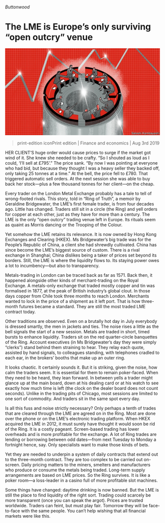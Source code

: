###### Buttonwood

# The LME is Europe’s only surviving “open outcry” venue 

![image](images/20190803_FND001_0.jpg) 

> print-edition iconPrint edition | Finance and economics | Aug 3rd 2019 

HER CLIENT’S huge order would cause prices to surge if the market got wind of it. She knew she needed to be crafty. “So I shouted as loud as I could, ‘I’ll sell at £795’.” The price sank. “By now I was pointing at everyone who had bid, but because they thought I was a heavy seller they backed off, only taking 25 tonnes at a time.” At the bell, the price fell to £780. That triggered automatic sell orders. At the next session she was able to buy back her stock—plus a few thousand tonnes for her client—on the cheap. 

Every trader on the London Metal Exchange probably has a tale to tell of wrong-footed rivals. This story, told in “Ring of Truth”, a memoir by Geraldine Bridgewater, the LME’s first female trader, is from four decades ago. Little has changed. Traders still sit in a circle (the Ring) and yell orders for copper at each other, just as they have for more than a century. The LME is the only “open outcry” trading venue left in Europe. Its rituals seem as quaint as Morris dancing or the Trooping of the Colour. 

Yet somehow the LME retains its relevance. It is now owned by Hong Kong Exchanges and Clearing (HKEX). Ms Bridgewater’s big trade was for the People’s Republic of China, a client she had shrewdly cultivated. China has since become the LME’s biggest source of custom. There is a rival exchange in Shanghai; China dislikes being a taker of prices set beyond its borders. Still, the LME is where the liquidity flows to. Its staying power owes a lot to incumbency—but also to transparency. 

Metals-trading in London can be traced back as far as 1571. Back then, it happened alongside other kinds of merchant-trading on the Royal Exchange. A metals-only exchange that traded mostly copper and tin was formalised in 1877, at the peak of British industry’s global clout. In those days copper from Chile took three months to reach London. Merchants wanted to lock in the price of a shipment as it left port. That is how three-month futures became a standard. They are still the most traded LME contract today. 

Other traditions are observed. Even on a brutally hot day in July everybody is dressed smartly, the men in jackets and ties. The noise rises a little as the bell signals the start of a new session. Metals are traded in short, timed bursts to enhance liquidity. Traders sit on the red quarter-circle banquettes of the Ring. Account executives (in Ms Bridgewater’s day they were simply “clerks”) stand behind them straining to hear. They relay each quote, assisted by hand signals, to colleagues standing, with telephones cradled to each ear, in the brokers’ booths that make up an outer ring. 

It looks chaotic. It certainly sounds it. But it is striking, given the noise, how calm the traders seem. It is essential for them to remain poker-faced. When they need to be heard, they lean forward. In between yells a trader might glance up at the main board, down at his dealing card or at his watch to see exactly how much time is left (the clock on the dealer board does not count seconds). Unlike in the trading pits of Chicago, most sessions are limited to one sort of commodity. And traders sit in the same spot every day. 

Is all this fuss and noise strictly necessary? Only perhaps a tenth of trades that are cleared through the LME are agreed on in the Ring. Most are done over the phone or on the LME’s electronic trading platform. When HKEX acquired the LME in 2012, it must surely have thought it would soon be rid of the Ring. It is a costly pageant. Screen-based trading has lower overheads and is more profitable for the exchange. A lot of Ring trades are lending or borrowing between odd dates—from next Tuesday to Monday a fortnight hence, say. Only specialists want to make those kinds of bets. 

Yet they are needed to underpin a system of daily contracts that extend out to the three-month contract. They are too complex to be carried out on-screen. Daily pricing matters to the miners, smelters and manufacturers who produce or consume the metals being traded. Long-term supply arrangements are based on LME prices. So the Ring survives. It is like a poker room—a loss-leader in a casino full of more profitable slot machines. 

Some things have changed: daytime drinking is now banned. But the LME is still the place to find liquidity of the right sort. Trading could scarcely be more transparent (once you can speak the argot). Prices are trusted worldwide. Traders can feint, but must play fair. Tomorrow they will be face-to-face with the same people. You can’t help wishing that all financial markets were like this. 

